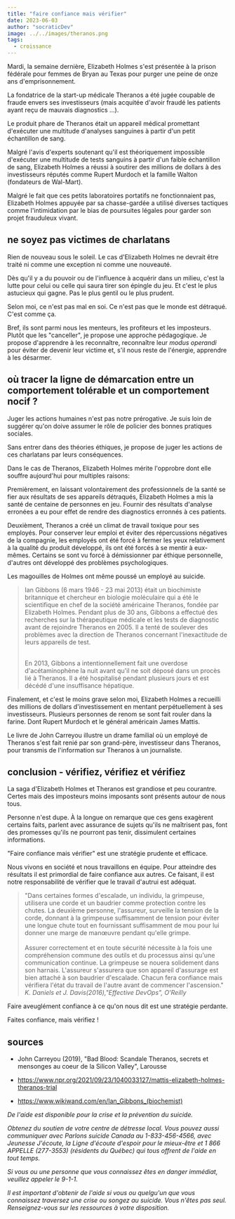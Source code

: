 ```yaml
---
title: "faire confiance mais vérifier"
date: 2023-06-03
author: "socraticDev"
image: ../../images/theranos.png
tags:
  - croissance
---
```


Mardi, la semaine dernière, Elizabeth Holmes s'est présentée à la prison
fédérale pour femmes de Bryan au Texas pour purger une peine de onze ans
d'emprisonnement.

La fondatrice de la start-up médicale Theranos a été jugée coupable de fraude
envers ses investisseurs (mais acquitée d'avoir fraudé les patients ayant reçu
de mauvais diagnostics ...).

Le produit phare de Theranos était un appareil médical promettant d'exécuter
une multitude d'analyses sanguines à partir d'un petit échantillon de sang. 

Malgré l'avis d'experts soutenant qu'il est théoriquement impossible d'exécuter
une multitude de tests sanguins à partir d'un faible échantillon de sang,
Elizabeth Holmes a réussi à soutirer des millions de dollars à des
investisseurs réputés comme Rupert Murdoch et la famille Walton (fondateurs de
Wal-Mart).

Malgré le fait que ces petits laboratoires portatifs ne fonctionnaient pas,
Elizabeth Holmes appuyée par sa chasse-gardée a utilisé diverses tactiques
comme l'intimidation par le bias de poursuites légales pour garder son projet
frauduleux vivant.

## ne soyez pas victimes de charlatans

Rien de nouveau sous le soleil. Le cas d'Elizabeth Holmes ne devrait être
traité ni comme une exception ni comme une nouveauté.

Dès qu'il y a du pouvoir ou de l'influence à acquérir dans un milieu, c'est la
lutte pour celui ou celle qui saura tirer son épingle du jeu. Et c'est le plus astucieux qui
gagne. Pas le plus gentil ou le plus prudent.

Selon moi, ce n'est pas mal en soi. Ce n'est pas que le monde est détraqué. C'est comme ça.

Bref, ils sont parmi nous les menteurs, les profiteurs et les imposteurs.
Plutôt que les "canceller", je propose une approche pédagogique. Je propose
d'apprendre à les reconnaître, reconnaître leur _modus operandi_ pour éviter de
devenir leur victime et, s'il nous reste de l'énergie, apprendre à les désarmer.

## où tracer la ligne de démarcation entre un comportement tolérable et un comportement nocif ?

Juger les actions humaines n'est pas notre prérogative. Je suis loin de
suggérer qu'on doive assumer le rôle de policier des bonnes pratiques sociales.

Sans entrer dans des théories éthiques, je propose de juger les actions de ces
charlatans par leurs conséquences.

Dans le cas de Theranos, Elizabeth Holmes mérite l'opprobre dont elle souffre
aujourd'hui pour multiples raisons:

Premièrement, en laissant volontairement des professionnels de la santé se fier
aux résultats de ses appareils détraqués, Elizabeth Holmes a mis la santé de
centaine de personnes en jeu. Fournir des résultats d'analyse erronées a eu
pour effet de rendre des diagnostics erronnés à ces patients.

Deuxièment, Theranos a créé un climat de travail toxique pour ses employés.
Pour conserver leur emploi et éviter des répercussions négatives de la
compagnie, les employés ont été forcé à fermer les yeux relativement à la
qualité du produit développé, ils ont été forcés à se mentir à eux-mêmes.
Certains se sont vu forcé à démissionner par éthique personnelle, d'autres ont
développé des problèmes psychologiques. 

Les magouilles de Holmes ont même poussé un employé au suicide.

> Ian Gibbons (6 mars 1946 - 23 mai 2013) était un biochimiste britannique et
> chercheur en biologie moléculaire qui a été le scientifique en chef de la
> société américaine Theranos, fondée par Elizabeth Holmes. Pendant plus de 30
> ans, Gibbons a effectué des recherches sur la thérapeutique médicale et les
> tests de diagnostic avant de rejoindre Theranos en 2005. Il a tenté de
> soulever des problèmes avec la direction de Theranos concernant
> l'inexactitude de leurs appareils de test. <br/><br/>
>
> En 2013, Gibbons a intentionnellement fait une overdose d'acétaminophène la nuit avant qu'il ne soit déposé dans un procès lié à Theranos. Il a été hospitalisé pendant plusieurs jours et est décédé d'une insuffisance hépatique.

Finalement, et c'est le moins grave selon moi, Elizabeth Holmes a recueilli des
millions de dollars d'investissement en mentant perpétuellement à ses
investisseurs. Plusieurs personnes de renom se sont fait rouler dans la farine.
Dont Rupert Murdoch et le général américain James Mattis.

Le livre de John Carreyou illustre un drame familial où un employé de Theranos
s'est fait renié par son grand-père, investisseur dans Theranos, pour transmis
de l'information sur Theranos à un journaliste.

## conclusion - vérifiez, vérifiez et vérifiez

La saga d'Elizabeth Holmes et Theranos est grandiose et peu courantre. Certes
mais des imposteurs moins imposants sont présents autour de nous tous. 

Personne n'est dupe. À la longue on remarque que ces gens exagèrent certains
faits, parlent avec assurance de sujets qu'ils ne maîtrisent pas, font des
promesses qu'ils ne pourront pas tenir, dissimulent certaines informations.

"Faire confiance mais vérifier" est une stratégie prudente et efficace. 

Nous vivons en société et nous travaillons en équipe. Pour atteindre des
résultats il est primordial de faire confiance aux autres. Ce faisant, il est
notre responsabilité de vérifier que le travail d'autrui est adéquat. 

> "Dans certaines formes d'escalade, un individu, la grimpeuse, utilisera une corde et un baudrier comme protection contre les chutes. La deuxième personne, l'assureur, surveille la tension de la corde, donnant à la grimpeuse suffisamment de tension pour éviter une longue chute tout en fournissant suffisamment de mou pour lui donner une marge de manœuvre pendant qu'elle grimpe.
> <br/><br/>
> Assurer correctement et en toute sécurité nécessite à la fois une
> compréhension commune des outils et du processus ainsi qu'une communication
> continue. La grimpeuse se nouera solidement dans son harnais. L'assureur
> s'assurera que son appareil d'assurage est bien attaché à son baudrier
> d'escalade. Chacun fera confiance mais vérifiera l'état du travail de l'autre
> avant de commencer l'ascension." <cite>K. Daniels et J.
> Davis(2016),"Effective DevOps", O'Reilly</cite>

Faire aveuglément confiance à ce qu'on nous dit est une stratégie perdante.

Faites confiance, mais vérifiez !

## sources

- John Carreyou (2019), "Bad Blood: Scandale Theranos, secrets et mensonges au
  coeur de la Silicon Valley", Larousse

- https://www.npr.org/2021/09/23/1040033127/mattis-elizabeth-holmes-theranos-trial

- https://www.wikiwand.com/en/Ian_Gibbons_(biochemist)



_De l'aide est disponible pour la crise et la prévention du suicide._

_Obtenez du soutien de votre centre de détresse local. Vous pouvez aussi communiquer avec Parlons suicide Canada au 1-833-456-4566, avec Jeunesse J'écoute, la Ligne d'écoute d'espoir pour le mieux-être et 1 866 APPELLE (277-3553) (résidents du Québec) qui tous offrent de l'aide en tout temps._

_Si vous ou une personne que vous connaissez êtes en danger immédiat, veuillez appeler le 9-1-1._

_Il est important d'obtenir de l'aide si vous ou quelgu'un que vous connaissez traversez une crise ou songez au suicide. Vous n'êtes pas seul. Renseignez-vous sur les ressources à votre disposition._